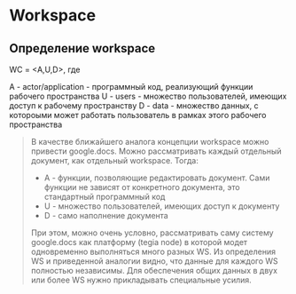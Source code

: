 
# Workspace

## Определение workspace

WC = <A,U,D>, где
 
A - actor/application - программный код, реализующий функции рабочего пространства
U - users - множество пользователей, имеющих доступ к рабочему пространству
D - data - множество данных, с котороыми может работать пользователь в рамках этого рабочего пространства
 
> В качестве ближайшего аналога концепции workspace можно привести google.docs. Можно рассматривать каждый отдельный документ, как отдельный workspace. Тогда:
> - A - функции, позволяющие редактировать документ. Сами функции не зависят от конкретного документа, это стандартный программный код
> - U - множество пользователей, имеющих доступ к документу
> - D - само наполнение документа
> 
> При этом, можно очень условно, рассматривать саму систему google.docs как платформу (tegia node) в которой модет одновременно выполняться много разных WS. Из определения  WS и приведенной аналогии видно, что данные для каждого WS полностью независимы. Для обеспечения общих данных в двух или более WS нужно прикладывать специальные усилия.
